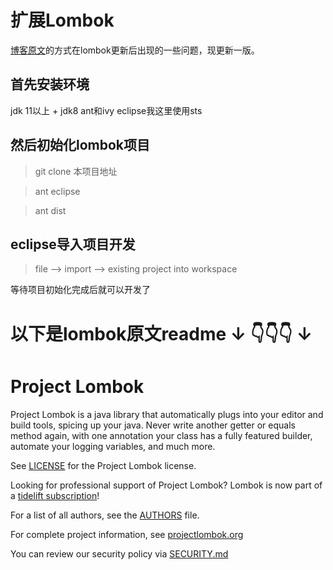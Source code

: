 # 扩展Lombok

[博客原文]的方式在lombok更新后出现的一些问题，现更新一版。

## 首先安装环境
jdk 11以上 + jdk8
ant和ivy
eclipse我这里使用sts

## 然后初始化lombok项目

> git clone 本项目地址

> ant eclipse

> ant dist

## eclipse导入项目开发

> file --> import --> existing project into workspace

等待项目初始化完成后就可以开发了



# 以下是lombok原文readme ↓ 👇👇👇 ↓
# Project Lombok

Project Lombok is a java library that automatically plugs into your editor and build tools, spicing up your java.
Never write another getter or equals method again, with one annotation your class has a fully featured builder, automate your logging variables, and much more.

See [LICENSE] for the Project Lombok license.

Looking for professional support of Project Lombok? Lombok is now part of a [tidelift subscription]!

For a list of all authors, see the [AUTHORS] file. 

For complete project information, see [projectlombok.org]

You can review our security policy via [SECURITY.md]

[LICENSE]: https://github.com/projectlombok/lombok/blob/master/LICENSE
[AUTHORS]: https://github.com/projectlombok/lombok/blob/master/AUTHORS
[SECURITY.md]: https://github.com/projectlombok/lombok/blob/master/SECURITY.md
[projectlombok.org]: https://projectlombok.org/
[tidelift subscription]: https://tidelift.com/subscription/pkg/maven-org-projectlombok-lombok?utm_source=maven-org-projectlombok-lombok&utm_medium=referral&campaign=website
[博客原文]: https://bigbrotherlee.com/index.php/archives/327/